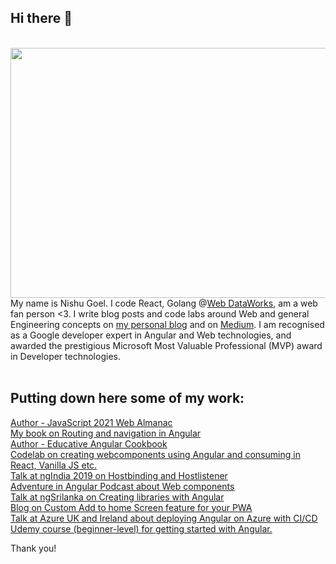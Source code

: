 ## Hi there 👋

<div align="center">
	<br>
	<a href="https://nishugoel.medium.com/" target="_blank">
		<img src="https://svgshare.com/i/N3q.svg" width="800" height="400">
	</a>
	<br>
</div>

<div>My name is Nishu Goel. I code React, Golang @<a href="http://webdataworks.io/" target="_blank">Web DataWorks</a>, am a web fan person <3. I write blog posts and code labs around Web and general Engineering concepts on  <a href="https://unravelweb.dev/" target="_blank">my personal blog</a> and on <a href="https://nishugoel.medium.com/" target="_blank">Medium</a>. I am recognised as a Google developer expert in Angular and Web technologies, and awarded the prestigious Microsoft Most Valuable Professional (MVP) award in Developer technologies.</div>
<br>


## Putting down here some of my work:

<a href="https://almanac.httparchive.org/en/2021/javascript" target="_blank">Author - JavaScript 2021 Web Almanac</a><br/>
<a href="http://amzn.to/2I39w2K" target="_blank">My book on Routing and navigation in Angular</a><br/>
<a href="https://www.educative.io/courses/a-hands-on-guide-to-angular" target="_blank">Author - Educative Angular Cookbook</a><br/>
<a href="https://bit.ly/msdevcon-web" target="_blank">Codelab on creating webcomponents using Angular and consuming in React, Vanilla JS etc.</a><br/>
<a href="https://youtu.be/nRrbYGXE8xQ" target="_blank">Talk at ngIndia 2019 on Hostbinding and Hostlistener</a><br/>
<a href="http://ow.ly/jTKp50A4luh" target="_blank">Adventure in Angular Podcast about Web components</a><br/>
<a href="https://youtu.be/GG0idbhZUFU" target="_blank">Talk at ngSrilanka on Creating libraries with Angular</div><br/>
<a href="https://medium.com/@nishu0505/custom-a2hs-for-your-pwa-114d77d97fb0" target="_blank">Blog on Custom Add to home Screen feature for your PWA</a><br/>
<a href="https://bit.ly/2S1khY2" target="_blank">Talk at Azure UK and Ireland about deploying Angular on Azure with CI/CD</a><br/>
<a href="https://www.udemy.com/course/angular-for-beginners-l/" target="_blank">Udemy course (beginner-level) for getting started with Angular.</a><br/>


Thank you!
